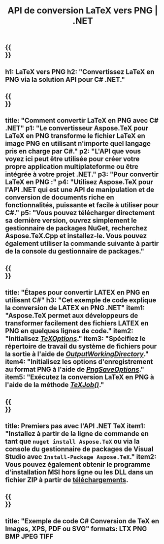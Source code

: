 ﻿---
translation: true
template: /_templates/_conversion-child-net.md
title: API de conversion LaTeX vers PNG | .NET
description: Fonctionnalité de conversion LaTeX vers PNG. Intégrez cette bibliothèque .NET sur site dans votre projet ou utilisez des applications multiplateformes pour convertir LaTeX en PNG.
keywords: latex vers png api net, latex2png intègre c#
url: /net/conversion/latex-to-png/
family: tex
platformtag: net
feature: conversion
informat: LATEX
outformat: PNG
otherformats: BMP JPEG TIFF PDF SVG XPS
---

{{<section banner>}}
---
h1: LaTeX vers PNG
h2: "Convertissez LaTeX en PNG via la solution API pour C# .NET."
---

{{<section overview>}}
---
title: "Comment convertir LaTeX en PNG avec C# .NET"
p1: "Le convertisseur Aspose.TeX pour LaTeX en PNG transforme le fichier LaTeX en image PNG en utilisant n'importe quel langage pris en charge par C#."
p2: "L'API que vous voyez ici peut être utilisée pour créer votre propre application multiplateforme ou être intégrée à votre projet .NET."
p3: "Pour convertir LaTeX en PNG :"
p4: "Utilisez Aspose.TeX pour l'API .NET qui est une API de manipulation et de conversion de documents riche en fonctionnalités, puissante et facile à utiliser pour C#."
p5: "Vous pouvez télécharger directement sa dernière version, ouvrez simplement le gestionnaire de packages NuGet, recherchez Aspose.TeX.Cpp et installez-le. Vous pouvez également utiliser la commande suivante à partir de la console du gestionnaire de packages."
---

{{<section feature1>}}
---
title: "Étapes pour convertir LATEX en PNG en utilisant C#"
h3: "Cet exemple de code explique la conversion de LATEX en PNG .NET"
item1: "Aspose.TeX permet aux développeurs de transformer facilement des fichiers LATEX en PNG en quelques lignes de code."
item2: "Initialisez [*TeXOptions*](https://reference.aspose.com/tex/net/aspose.tex/texoptions/)."
item3: "Spécifiez le répertoire de travail du système de fichiers pour la sortie à l'aide de [*OutputWorkingDirectory*](https://reference.aspose.com/tex/net/aspose.tex/texoptions/outputworkingdirectory/)."
item4: "Initialisez les options d'enregistrement au format PNG à l'aide de [*PngSaveOptions*](https://reference.aspose.com/tex/net/aspose.tex.presentation.image/pngsaveoptions/)."
item5: "Exécutez la conversion LaTeX en PNG à l'aide de la méthode [*TeXJob()*](https://reference.aspose.com/tex/net/aspose.tex/texjob/)."
---

{{<section feature2>}}
---
title: Premiers pas avec l'API .NET TeX
item1: "Installez à partir de la ligne de commande en tant que ```nuget install Aspose.TeX``` ou via la console du gestionnaire de packages de Visual Studio avec ```Install-Package Aspose.TeX```."
item2: Vous pouvez également obtenir le programme d'installation MSI hors ligne ou les DLL dans un fichier ZIP à partir de [téléchargements](https://releases.aspose.com/tex/net).
---

{{<section widget>}}
---
title: "Exemple de code C# Conversion de TeX en Images, XPS, PDF ou SVG"
formats: LTX PNG BMP JPEG TIFF
---